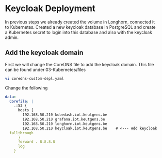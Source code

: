 # Keycloak Deployment
In previous steps we already created the volume in Longhorn, connected it to Kubernetes.
Created a new keycloak database in PostgreSQL and create a Kubernetes secret to login into this database and also with the keycloak admin.

## Add the keycloak domain
First we will change the CoreDNS file to add the keycloak domain. This file can be found under 03-Kubernetes/files
```bash
vi coredns-custom-depl.yaml
```
Change the following
```yaml
data:
  Corefile: |
    .:53 {
      hosts {
        192.168.50.210 kubedash.iot.keutgens.be
        192.168.50.210 grafana.iot.keutgens.be
        192.168.50.210 longhorn.iot.keutgens.be
		192.168.50.210 keycloak.iot.keutgens.be	   # <--- Add keycloak domain
  fallthrough
      }
      forward . 8.8.8.8
      log
    }
```


